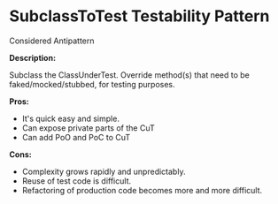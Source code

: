 ﻿# SubclassToTest Testability Pattern

Considered Antipattern

**Description:**

Subclass the ClassUnderTest.
Override method(s) that need to be faked/mocked/stubbed, for testing purposes.

**Pros:**
* It's quick easy and simple.
* Can expose private parts of the CuT
* Can add PoO and PoC to CuT

**Cons:**
* Complexity grows rapidly and unpredictably.
* Reuse of test code is difficult.
* Refactoring of production code becomes more and more difficult.


